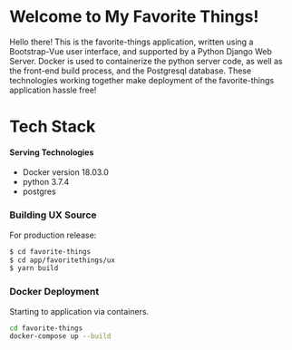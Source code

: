 # Welcome to My Favorite Things!

Hello there! This is the favorite-things application, written using a Bootstrap-Vue user interface, and supported by a Python Django Web Server. Docker is used to containerize the python server code, as well as the front-end build process, and the Postgresql database. These technologies working together make deployment of the favorite-things application hassle free!

# Tech Stack

#### Serving Technologies
* Docker version 18.03.0
* python 3.7.4
* postgres

### Building UX Source
For production release:
```sh
$ cd favorite-things
$ cd app/favoritethings/ux
$ yarn build
```

### Docker Deployment
Starting to application via containers.

```sh
cd favorite-things
docker-compose up --build
```
